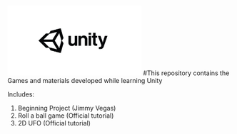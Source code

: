 
<img src="https://github.com/Kechushou/Unity/blob/master/images/unity.jpg" width="300">
#This repository contains the Games and materials developed while learning Unity

Includes:
1. Beginning Project (Jimmy Vegas)
2. Roll a ball game (Official tutorial)
3. 2D UFO (Official tutorial)
